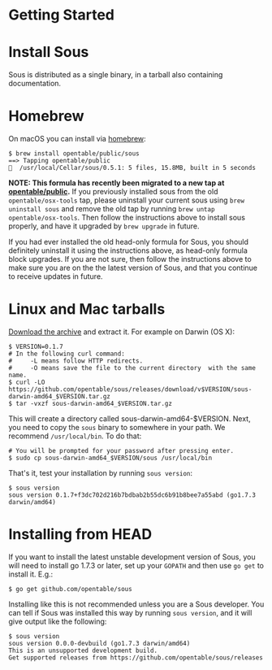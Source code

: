 # Getting Started

# Install Sous

Sous is distributed as a single binary, in a tarball also containing documentation.

# Homebrew
On macOS you can install via [homebrew](https://brew.sh):

```
$ brew install opentable/public/sous
==> Tapping opentable/public
🍺  /usr/local/Cellar/sous/0.5.1: 5 files, 15.8MB, built in 5 seconds
```

**NOTE: This formula has recently been migrated to a new tap at [opentable/public].**
If you previously installed sous from the old `opentable/osx-tools` tap,
please uninstall your current sous using `brew uninstall sous` and remove the old
tap by running `brew untap opentable/osx-tools`. Then follow the instructions above
to install sous properly, and have it upgraded by `brew upgrade` in future.

If you had ever installed the old head-only formula for Sous, you should definitely
uninstall it using the instructions above, as head-only formula block upgrades.
If you are not sure, then follow the instructions above to make sure you are on the
the latest version of Sous, and that you continue to receive updates in future.

[opentable/public]: https://github.com/opentable/homebrew-public 

# Linux and Mac tarballs

[Download the archive] and extract it. For example on Darwin (OS X):

```shell
$ VERSION=0.1.7 
# In the following curl command:
#     -L means follow HTTP redirects.
#     -O means save the file to the current directory  with the same name.
$ curl -LO https://github.com/opentable/sous/releases/download/v$VERSION/sous-darwin-amd64_$VERSION.tar.gz
$ tar -vxzf sous-darwin-amd64_$VERSION.tar.gz
```

This will create a directory called sous-darwin-amd64-$VERSION. Next, you need to copy
the `sous` binary to somewhere in your path. We recommend `/usr/local/bin`. To do that:

```shell
# You will be prompted for your password after pressing enter.
$ sudo cp sous-darwin-amd64_$VERSION/sous /usr/local/bin
```

That's it, test your installation by running `sous version`:

```shell
$ sous version
sous version 0.1.7+f3dc702d216b7bdbab2b55dc6b91b8bee7a55abd (go1.7.3 darwin/amd64)
```
    
[Download the archive]: https://github.com/opentable/sous/releases

# Installing from HEAD

If you want to install the latest unstable development version of Sous, you will need to install
go 1.7.3 or later, set up your `GOPATH` and then use `go get` to install it. E.g.:

```shell
$ go get github.com/opentable/sous
```

Installing like this is not recommended unless you are a Sous developer. You can tell if Sous
was installed this way by running `sous version`, and it will give output like the following:

```shell
$ sous version
sous version 0.0.0-devbuild (go1.7.3 darwin/amd64)
This is an unsupported development build.
Get supported releases from https://github.com/opentable/sous/releases
```
